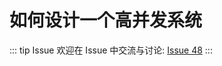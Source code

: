# 如何设计一个高并发系统



::: tip Issue 
 欢迎在 Issue 中交流与讨论: [Issue 48](https://github.com/shfshanyue/Daily-Question/issues/48) 
:::



